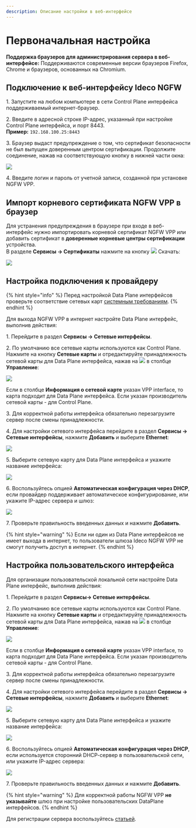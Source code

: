 ```yaml
---
description: Описание настройки в веб-интерфейсе
---
```


# Первоначальная настройка

**Поддержка браузеров для администрирования сервера в веб-интерфейсе:**
Поддерживаются современные версии браузеров Firefox, Chrome и браузеров, основанных на Chromium.

## Подключение к веб-интерфейсу Ideco NGFW

1\. Запустите на любом компьютере в сети Control Plane интерфейса поддерживаемый интернет-браузер.

2\. Введите в адресной строке IP-адрес, указанный при настройке Control Plane интерфейса, и порт 8443.\
**Пример:** `192.168.100.25:8443`

3\. Браузер выдаст предупреждение о том, что сертификат безопасности не был выпущен доверенным центром сертификации. Продолжите соединение, нажав на соответствующую кнопку в нижней части окна:

![](/.gitbook/assets/initial-setup-web1.gif)

4\. Введите логин и пароль от учетной записи, созданной при установке NGFW VPP.

## Импорт корневого сертификата NGFW VPP в браузер

Для устранения предупреждения в браузере при входе в веб-интерфейс нужно импортировать корневой сертификат NGFW VPP или добавить сертификат в **доверенные корневые центры сертификации** устройства.\
В разделе **Сервисы -> Сертификаты** нажмите на кнопку ![](/.gitbook/assets/icon-download.png) Скачать:

![](/.gitbook/assets/initial-setup-web2.png)

## Настройка подключения к провайдеру

{% hint style="info" %}
Перед настройкой Data Plane интерфейсов проверьте соответствие сетевых карт [системным требованиям](/general/data-update-source-utm-vpp.md).
{% endhint %}

Для выхода NGFW VPP в интернет настройте Data Plane интерфейс, выполнив действия:

1\. Перейдите в раздел **Сервисы -> Cетевые интерфейсы**.

2\. По умолчанию все сетевые карты используются как Control Plane. Нажмите на кнопку **Сетевые карты** и отредактируйте принадлежность сетевой карты для Data Plane интерфейса, нажав на ![](/.gitbook/assets/icon-edit.png) в столбце **Управление**:

![](/.gitbook/assets/initial-setup-web3.png)

Если в столбце **Информация о сетевой карте** указан VPP interface, то карта подходит для Data Plane интерфейса. Если указан производитель сетевой карты - для Control Plane.

3\. Для корректной работы интерфейса обязательно перезагрузите сервер после смены принадлежности.

4\. Для настройки сетевого интерфейса перейдите в раздел **Сервисы -> Cетевые интерфейсы**, нажмите **Добавить** и выберите **Ethernet**:

![](/.gitbook/assets/initial-setup-web4.png)

5\. Выберите сетевую карту для Data Plane интерфейса и укажите название интерфейса:

![](/.gitbook/assets/initial-setup-web5.png)

6\. Воспользуйтесь опцией **Автоматическая конфигурация через DHCP**, если провайдер поддерживает автоматическое конфигурирование, или укажите IP-адрес сервера и шлюз:
   
![](/.gitbook/assets/initial-setup-web6.png)

7\. Проверьте правильность введенных данных и нажмите **Добавить**.

{% hint style="warning" %}
Если ни один из Data Plane интерфейсов не имеет выхода в интернет, то пользователи шлюза Ideco NGFW VPP не смогут получить доступ в интернет.
{% endhint %}

## Настройка пользовательского интерфейса

Для организации пользовательской локальной сети настройте Data Plane интерфейс, выполнив действия:

1\. Перейдите в раздел **Сервисы-> Сетевые интерфейсы**.

2\. По умолчанию все сетевые карты используются как Control Plane. Нажмите на кнопку **Сетевые карты** и отредактируйте принадлежность сетевой карты для Data Plane интерфейса, нажав на ![](/.gitbook/assets/icon-edit.png) в столбце **Управление**:

![](/.gitbook/assets/initial-setup-web3.png)

Если в столбце **Информация о сетевой карте** указан VPP interface, то карта подходит для Data Plane интерфейса. Если указан производитель сетевой карты - для Control Plane.

3\. Для корректной работы интерфейса обязательно перезагрузите сервер после смены принадлежности.

4\. Для настройки сетевого интерфейса перейдите в раздел **Сервисы -> Cетевые интерфейсы**, нажмите **Добавить** и выберите **Ethernet**:

![](/.gitbook/assets/initial-setup-web4.png)

5\. Выберите сетевую карту для Data Plane интерфейса и укажите название интерфейса:

![](/.gitbook/assets/initial-setup-web5.png)

6\. Воспользуйтесь опцией **Автоматическая конфигурация через DHCP**, если используется сторонний DHCP-cервер в пользовательской сети, или укажите IP-адрес сервера:
   
![](/.gitbook/assets/initial-setup-web8.png)

7\. Проверьте правильность введенных данных и нажмите **Добавить**.

{% hint style="warning" %}
Для корректной работы NGFW VPP **не указывайте** шлюз при настройке пользовательских DataPlane интерфейсов. 
{% endhint %}

Для регистрации сервера воспользуйтесь [статьей](/initial-setup/server-registration.md).